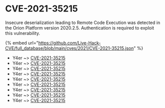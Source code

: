 # CVE-2021-35215

Insecure deserialization leading to Remote Code Execution was detected in the Orion Platform version 2020.2.5. Authentication is required to exploit this vulnerability.

{% embed url="https://github.com/Live-Hack-CVE/full_database/blob/main/cves/2021/CVE-2021-35215.json" %}


* Y4er ~> [CVE-2021-35215](https://www.alice-snow.ru/2021/database/cve-2021-35215/cve-2021-35215-y4er)
* Y4er ~> [CVE-2021-35215](https://www.alice-snow.ru/2021/database/cve-2021-35215/cve-2021-35215-y4er)
* Y4er ~> [CVE-2021-35215](https://www.alice-snow.ru/2021/database/cve-2021-35215/cve-2021-35215-y4er)
* Y4er ~> [CVE-2021-35215](https://www.alice-snow.ru/2021/database/cve-2021-35215/cve-2021-35215-y4er)
* Y4er ~> [CVE-2021-35215](https://www.alice-snow.ru/2021/database/cve-2021-35215/cve-2021-35215-y4er)
* Y4er ~> [CVE-2021-35215](https://www.alice-snow.ru/2021/database/cve-2021-35215/cve-2021-35215-y4er)
* Y4er ~> [CVE-2021-35215](https://www.alice-snow.ru/2021/database/cve-2021-35215/cve-2021-35215-y4er)
* Y4er ~> [CVE-2021-35215](https://www.alice-snow.ru/2021/database/cve-2021-35215/cve-2021-35215-y4er)
* Y4er ~> [CVE-2021-35215](https://www.alice-snow.ru/2021/database/cve-2021-35215/cve-2021-35215-y4er)